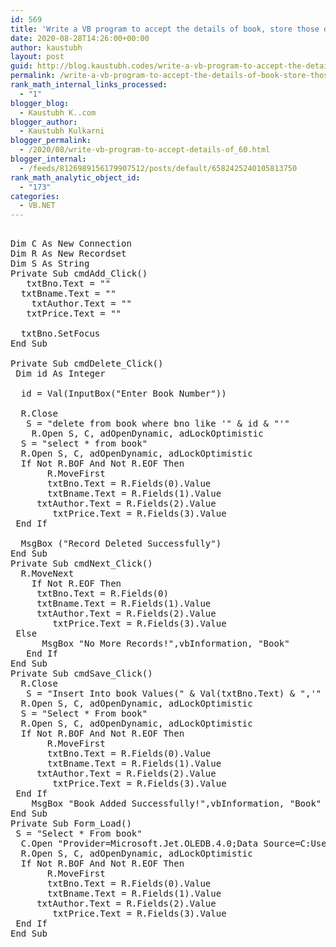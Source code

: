 ```yaml
---
id: 569
title: 'Write a VB program to accept the details of book, store those details into the database                and delete the particular record of given book id. (Use InputBox)'
date: 2020-08-28T14:26:00+00:00
author: kaustubh
layout: post
guid: http://blog.kaustubh.codes/write-a-vb-program-to-accept-the-details-of-book-store-those-details-into-the-database-and-delete-the-particular-record-of-given-book-id-use-inputbox-2/
permalink: /write-a-vb-program-to-accept-the-details-of-book-store-those-details-into-the-database-and-delete-the-particular-record-of-given-book-id-use-inputbox-2/
rank_math_internal_links_processed:
  - "1"
blogger_blog:
  - Kaustubh K..com
blogger_author:
  - Kaustubh Kulkarni
blogger_permalink:
  - /2020/08/write-vb-program-to-accept-details-of_60.html
blogger_internal:
  - /feeds/8126989156179907512/posts/default/6582425240105813750
rank_math_analytic_object_id:
  - "173"
categories:
  - VB.NET
---
```

<pre><br />Dim C As New Connection<br />Dim R As New Recordset<br />Dim S As String<br />Private Sub cmdAdd_Click()<br />	txtBno.Text = ""<br />	txtBname.Text = ""<br />	txtAuthor.Text = ""<br />	txtPrice.Text = ""<br />	<br />	txtBno.SetFocus<br />End Sub<br /><br />Private Sub cmdDelete_Click()<br />	Dim id As Integer<br />	<br />	id = Val(InputBox("Enter Book Number"))<br />	<br />	R.Close<br />	S = "delete from book where bno like '" & id & "'"<br />	R.Open S, C, adOpenDynamic, adLockOptimistic<br />	S = "select * from book"<br />	R.Open S, C, adOpenDynamic, adLockOptimistic<br />	If Not R.BOF And Not R.EOF Then<br />		R.MoveFirst<br />		txtBno.Text = R.Fields(0).Value<br />		txtBname.Text = R.Fields(1).Value<br />		txtAuthor.Text = R.Fields(2).Value<br />		txtPrice.Text = R.Fields(3).Value<br />	End If<br />	<br />	MsgBox ("Record Deleted Successfully")<br />End Sub<br />Private Sub cmdNext_Click()<br />	R.MoveNext<br />	If Not R.EOF Then<br />		txtBno.Text = R.Fields(0)<br />		txtBname.Text = R.Fields(1).Value<br />		txtAuthor.Text = R.Fields(2).Value<br />		txtPrice.Text = R.Fields(3).Value<br />	Else<br />		MsgBox "No More Records!",vbInformation, "Book"<br />	End If<br />End Sub<br />Private Sub cmdSave_Click()<br />	R.Close<br />	S = "Insert Into book Values(" & Val(txtBno.Text) & ",'" &txtBname.Text& "','" &txtAuthor.Text& "', " & Val(txtPrice.Text) & ")"<br />	R.Open S, C, adOpenDynamic, adLockOptimistic<br />	S = "Select * From book"<br />	R.Open S, C, adOpenDynamic, adLockOptimistic<br />	If Not R.BOF And Not R.EOF Then<br />		R.MoveFirst<br />		txtBno.Text = R.Fields(0).Value<br />		txtBname.Text = R.Fields(1).Value<br />		txtAuthor.Text = R.Fields(2).Value<br />		txtPrice.Text = R.Fields(3).Value<br />	End If<br />	MsgBox "Book Added Successfully!",vbInformation, "Book"<br />End Sub<br />Private Sub Form_Load()<br />	S = "Select * From book"<br />	C.Open "Provider=Microsoft.Jet.OLEDB.4.0;Data Source=C:UsersRamdasDocumentsbook.mdb;Persist Security Info=False"<br />	R.Open S, C, adOpenDynamic, adLockOptimistic<br />	If Not R.BOF And Not R.EOF Then<br />		R.MoveFirst<br />		txtBno.Text = R.Fields(0).Value<br />		txtBname.Text = R.Fields(1).Value<br />		txtAuthor.Text = R.Fields(2).Value<br />		txtPrice.Text = R.Fields(3).Value<br />	End If<br />End Sub<br /><br /><br /><br /><br /><br /><br /></pre>